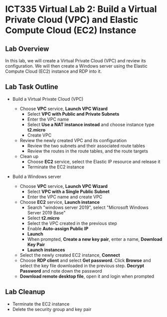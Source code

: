 # ICT335 Virtual Lab 2: Build a Virtual Private Cloud (VPC) and Elastic Compute Cloud (EC2) Instance

## Lab Overview
In this lab, we will create a Virtual Private Cloud (VPC) and review its configuration. We will then create a Windows server using the Elastic Compute Cloud (EC2) instance and RDP into it.

## Lab Task Outline
- Build a Virtual Private Cloud (VPC)
  - Choose __VPC__ service, __Launch VPC Wizard__
    - Select __VPC with Public and Private Subnets__
    - Enter the VPC name
    - Select __Use a NAT instance instead__ and choose instance type __t2.micro__
    - Create VPC
  - Review the newly created VPC and its configuration
    - Review the two subnets and their associated route tables
    - Review the routes in the route tables, and the route targets
  - Clean up
    - Choose __EC2__ service, select the Elastic IP resource and release it
    - Terminate the EC2 instance

- Build a Windows server
  - Choose __VPC__ service, __Launch VPC Wizard__
    - Select __VPC with a Single Public Subnet__
    - Enter the VPC name and create VPC
  - Choose __EC2__ service, __Launch instance__
    - Search "windows server 2019", select "Microsoft Windows Server 2019 Base"
    - Select __t2.micro__
    - Select the VPC created in the previous step
    - Enable __Auto-assign Public IP__
    - __Launch__
    - When prompted, __Create a new key pair__, enter a name, __Download Key Pair__
    - __Launch instances__
  - Select the newly created EC2 instance, __Connect__
  - Choose __RDP client__ and select __Get password__. Click __Browse__ and select the key file downloaded in the previous step. __Decrypt Password__ and note down the password
  - __Download remote desktop file__, open it and login when prompted

## Lab Cleanup
- Terminate the EC2 instance
- Delete the security group and key pair
